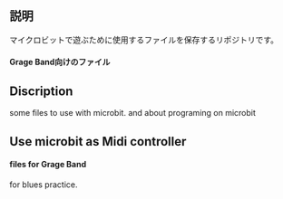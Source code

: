 ## 説明
マイクロビットで遊ぶために使用するファイルを保存するリポジトリです。

#### Grage Band向けのファイル

## Discription
some files to use with microbit. and about programing on microbit

## Use microbit as Midi controller
#### files for Grage Band
for blues practice.
